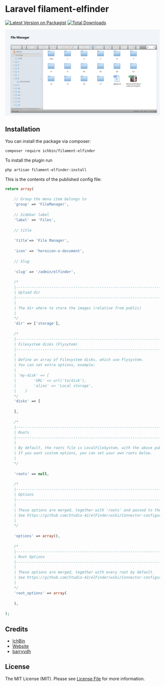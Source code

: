 # Laravel filament-elfinder

[![Latest Version on Packagist](https://img.shields.io/packagist/v/ichbin/filament-elfinder.svg?style=flat-square)](https://packagist.org/packages/ichbin/filament-elfinder)
[![Total Downloads](https://img.shields.io/packagist/dt/ichbin/filament-elfinder.svg?style=flat-square)](https://packagist.org/packages/ichbin/filament-elfinder)

![img](https://raw.githubusercontent.com/boyfromhell/filament-elfinder/master/img/filament-elfinder.png)
## Installation

You can install the package via composer:

```bash
composer require ichbin/filament-elfinder
```

To install the plugin run

```bash
php artisan filament-elfinder:install
```

This is the contents of the published config file:

```php
return array(

    // Group the menu item belongs to
    'group' => 'FileManager',

    // Sidebar label
    'label' => 'Files',

    // title

    'title'=> 'File Manager',

    'icon' => 'heroicon-o-document',

    // Slug

    'slug' => '/admin/elfinder',

    /*
    |--------------------------------------------------------------------------
    | Upload dir
    |--------------------------------------------------------------------------
    |
    | The dir where to store the images (relative from public)
    |
    */
    'dir' => ['storage'],

    /*
    |--------------------------------------------------------------------------
    | Filesystem disks (Flysytem)
    |--------------------------------------------------------------------------
    |
    | Define an array of Filesystem disks, which use Flysystem.
    | You can set extra options, example:
    |
    | 'my-disk' => [
    |        'URL' => url('to/disk'),
    |        'alias' => 'Local storage',
    |    ]
    */
    'disks' => [

    ],

    /*
    |--------------------------------------------------------------------------
    | Roots
    |--------------------------------------------------------------------------
    |
    | By default, the roots file is LocalFileSystem, with the above public dir.
    | If you want custom options, you can set your own roots below.
    |
    */

    'roots' => null,

    /*
    |--------------------------------------------------------------------------
    | Options
    |--------------------------------------------------------------------------
    |
    | These options are merged, together with 'roots' and passed to the Connector.
    | See https://github.com/Studio-42/elFinder/wiki/Connector-configuration-options-2.1
    |
    */

    'options' => array(),

    /*
    |--------------------------------------------------------------------------
    | Root Options
    |--------------------------------------------------------------------------
    |
    | These options are merged, together with every root by default.
    | See https://github.com/Studio-42/elFinder/wiki/Connector-configuration-options-2.1#root-options
    |
    */
    'root_options' => array(

    ),

);
```

## Credits

- [IchBin](https://github.com/IchBin)
- [Website](https://www.gametracker.ro)
- [barryvdh](https://github.com/barryvdh)

## License

The MIT License (MIT). Please see [License File](LICENSE.md) for more information.
